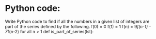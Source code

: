 # Python code:
Write Python code to find if all the numbers in a given list of integers are part of the series defined by the following. 
f(0) = 0 
f(1) = 1 
f(n) = 9*f(n-1) - 7*f(n-2) for all n > 1
def is_part_of_series(lst):
